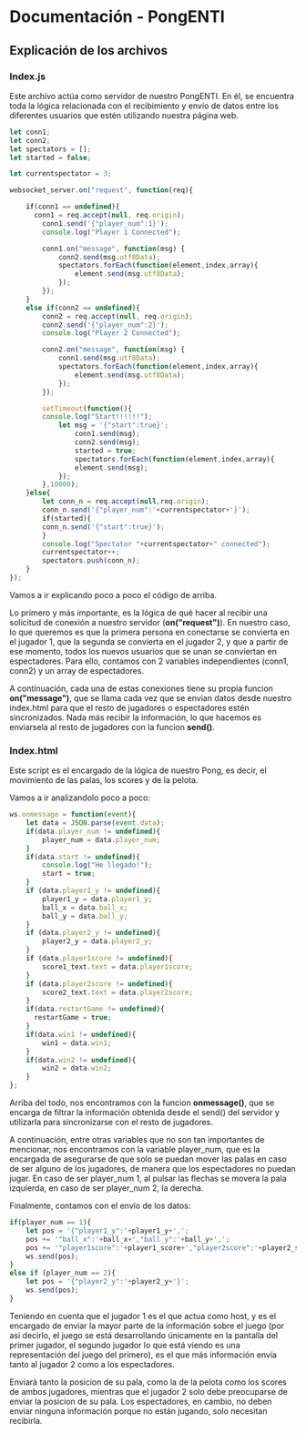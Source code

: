 # Documentación - PongENTI

## Explicación de los archivos

### Index.js

Este archivo actúa como servidor de nuestro PongENTI. En él, se encuentra toda la lógica relacionada con el recibimiento y envío de datos entre los diferentes usuarios que estén utilizando nuestra página web.

```JavaScript
let conn1;
let conn2;
let spectators = [];
let started = false;

let currentspectator = 3;

websocket_server.on("request", function(req){

	if(conn1 == undefined){
	  conn1 = req.accept(null, req.origin);
		conn1.send('{"player_num":1}');
		console.log("Player 1 Connected");

		conn1.on("message", function(msg) {
			conn2.send(msg.utf8Data);
			spectators.forEach(function(element,index,array){
				element.send(msg.utf8Data);
			});
		});
	}
	else if(conn2 == undefined){
		conn2 = req.accept(null, req.origin);
		conn2.send('{"player_num":2}');
		console.log("Player 2 Connected");

		conn2.on("message", function(msg) {
			conn1.send(msg.utf8Data);
			spectators.forEach(function(element,index,array){
				element.send(msg.utf8Data);
			});
		});

		setTimeout(function(){
		console.log("Start!!!!!!");
			let msg = '{"start":true}';
				conn1.send(msg);
				conn2.send(msg);
				started = true;
				spectators.forEach(function(element,index,array){
				element.send(msg);
			});
		},10000);
	}else{
		let conn_n = req.accept(null,req.origin);
		conn_n.send('{"player_num":'+currentspectator+'}');
		if(started){
		conn_n.send('{"start":true}');
		}
		console.log("Spectator "+currentspectator+" connected");
		currentspectator++;
		spectators.push(conn_n);
	}
});
```

Vamos a ir explicando poco a poco el código de arriba.

Lo primero y más importante, es la lógica de qué hacer al recibir una solicitud de conexión a nuestro servidor (**on("request")**).
En nuestro caso, lo que queremos es que la primera persona en conectarse se convierta en el jugador 1, que la segunda se convierta en el jugador 2, y que a partir de ese momento, todos los nuevos usuarios que se unan se conviertan en espectadores. Para ello, contamos con 2 variables independientes (conn1, conn2) y un array de espectadores.

A continuación, cada una de estas conexiones tiene su propia funcion **on("message")**, que se llama cada vez que se envian datos desde nuestro index.html para que el resto de jugadores o espectadores estén sincronizados. Nada más recibir la información, lo que hacemos es enviarsela al resto de jugadores con la funcion **send()**.

### Index.html

Este script es el encargado de la lógica de nuestro Pong, es decir, el movimiento de las palas, los scores y de la pelota.

Vamos a ir analizandolo poco a poco:

```JavaScript
ws.onmessage = function(event){
	let data = JSON.parse(event.data);
	if(data.player_num != undefined){
		player_num = data.player_num;
	}
	if(data.start != undefined){
		console.log("He llegado!");
		start = true;
	}
	if (data.player1_y != undefined){
		player1_y = data.player1_y;
		ball_x = data.ball_x;
		ball_y = data.ball_y;
	}
	if (data.player2_y != undefined){
		player2_y = data.player2_y;
	}
	if (data.player1score != undefined){
		score1_text.text = data.player1score;
	}
	if (data.player2score != undefined){
		score2_text.text = data.player2score;
	}
	if(data.restartGame != undefined){
	  restartGame = true;
	}
	if(data.win1 != undefined){
		win1 = data.win1;
	}
	if(data.win2 != undefined){
		win2 = data.win2;
	}
};
```
Arriba del todo, nos encontramos con la funcion **onmessage()**, que se encarga de filtrar la información obtenida desde el send() del servidor y utilizarla para sincronizarse con el resto de jugadores.

A continuación, entre otras variables que no son tan importantes de mencionar, nos encontramos con la variable player_num, que es la encargada de asegurarse de que solo se puedan mover las palas en caso de ser alguno de los jugadores, de manera que los espectadores no puedan jugar. En caso de ser player_num 1, al pulsar las flechas se movera la pala izquierda, en caso de ser player_num 2, la derecha.

Finalmente, contamos con el envío de los datos:

```JavaScript
if(player_num == 1){
	let pos = '{"player1_y":'+player1_y+',';
	pos += '"ball_x":'+ball_x+',"ball_y":'+ball_y+',';
	pos += '"player1score":'+player1_score+',"player2score":'+player2_score+'}';
	ws.send(pos);
}
else if (player_num == 2){
	let pos = '{"player2_y":'+player2_y+'}';
	ws.send(pos);
}
```

Teniendo en cuenta que el jugador 1 es el que actua como host, y es el encargado de enviar la mayor parte de la información sobre el juego (por asi decirlo, el juego se está desarrollando únicamente en la pantalla del primer jugador, el segundo jugador lo que está viendo es una representación del juego del primero), es el que más información envía tanto al jugador 2 como a los espectadores.

Enviará tanto la posicion de su pala, como la de la pelota como los scores de ambos jugadores, mientras que el jugador 2 solo debe preocuparse de enviar la posicion de su pala.
Los espectadores, en cambio, no deben enviar ninguna información porque no están jugando, solo necesitan recibirla.
